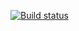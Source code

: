 [![Build status](https://ci.appveyor.com/api/projects/status/qrc7fk0ym57yt06s?svg=true)](https://ci.appveyor.com/project/AnstasiaKli/cardorder)
